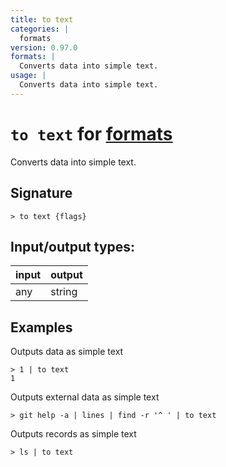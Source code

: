 ```yaml
---
title: to text
categories: |
  formats
version: 0.97.0
formats: |
  Converts data into simple text.
usage: |
  Converts data into simple text.
---
```

<!-- This file is automatically generated. Please edit the command in https://github.com/nushell/nushell instead. -->

# `to text` for [formats](/commands/categories/formats.md)

<div class='command-title'>Converts data into simple text.</div>

## Signature

```> to text {flags} ```


## Input/output types:

| input | output |
| ----- | ------ |
| any   | string |

## Examples

Outputs data as simple text
```nu
> 1 | to text
1
```

Outputs external data as simple text
```nu
> git help -a | lines | find -r '^ ' | to text

```

Outputs records as simple text
```nu
> ls | to text

```
